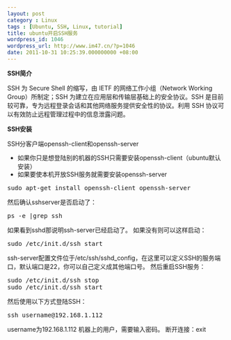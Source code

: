 ```yaml
---
layout: post
category : Linux
tags : [Ubuntu, SSH, Linux, tutorial]
title: ubuntu开启SSH服务
wordpress_id: 1046
wordpress_url: http://www.im47.cn/?p=1046
date: 2011-10-31 10:25:39.000000000 +08:00
---
```

<strong>SSH简介</strong>

SSH 为 Secure Shell 的缩写，由 IETF 的网络工作小组（Network Working Group）所制定；SSH 为建立在应用层和传输层基础上的安全协议。SSH 是目前较可靠，专为远程登录会话和其他网络服务提供安全性的协议。利用 SSH 协议可以有效防止远程管理过程中的信息泄露问题。

<strong>SSH安装</strong>

SSH分客户端openssh-client和openssh-server
<ul>
	<li><span class="Apple-style-span" style="line-height: 18px;">如果你只是想登陆别的机器的SSH只需要安装openssh-client（ubuntu默认安装）</span></li>
	<li><span class="Apple-style-span" style="line-height: 18px;">如果要使本机开放SSH服务就需要安装openssh-server</span></li>
</ul>
<pre>sudo apt-get install openssh-client openssh-server</pre>
然后确认sshserver是否启动了：
<pre>ps -e |grep ssh</pre>
如果看到sshd那说明ssh-server已经启动了。
如果没有则可以这样启动：
<pre>sudo /etc/init.d/ssh start</pre>
ssh-server配置文件位于/etc/ssh/sshd_config，在这里可以定义SSH的服务端口，默认端口是22，你可以自己定义成其他端口号。
然后重启SSH服务：
<pre>sudo /etc/init.d/ssh stop
sudo /etc/init.d/ssh start</pre>
然后使用以下方式登陆SSH：
<pre>ssh username@192.168.1.112</pre>
username为192.168.1.112 机器上的用户，需要输入密码。
断开连接：exit
